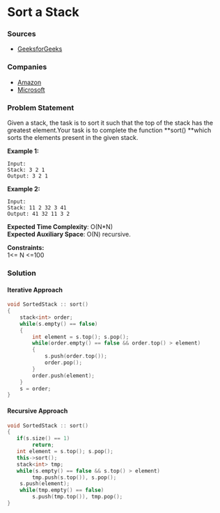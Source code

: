 # Sort a Stack

### Sources

* [GeeksforGeeks](https://practice.geeksforgeeks.org/problems/sort-a-stack/1#)

### Companies

* [Amazon](../../company-based-lists/amazon.md)
* [Microsoft](../../company-based-lists/microsoft.md)

### Problem Statement

Given a stack, the task is to sort it such that the top of the stack has the greatest element.Your task is to complete the function **sort() **which sorts the elements present in the given stack.

**Example 1:**

```
Input:
Stack: 3 2 1
Output: 3 2 1
```

**Example 2:**

```
Input:
Stack: 11 2 32 3 41
Output: 41 32 11 3 2
```

**Expected Time Complexity**: O(N\*N)\
**Expected Auxiliary Space**: O(N) recursive.

**Constraints:**\
 1<= N <=100

### Solution

#### Iterative Approach

```cpp
void SortedStack :: sort()
{
    stack<int> order;
    while(s.empty() == false)
    {
        int element = s.top(); s.pop();
        while(order.empty() == false && order.top() > element)
        {
            s.push(order.top()); 
            order.pop();
        }
        order.push(element);
    }
    s = order;
}
```

#### Recursive Approach

```cpp
void SortedStack :: sort()
{
   if(s.size() == 1)
        return;
   int element = s.top(); s.pop();
   this->sort();
   stack<int> tmp;
   while(s.empty() == false && s.top() > element)
        tmp.push(s.top()), s.pop();
    s.push(element);
    while(tmp.empty() == false)
        s.push(tmp.top()), tmp.pop();
}
```
